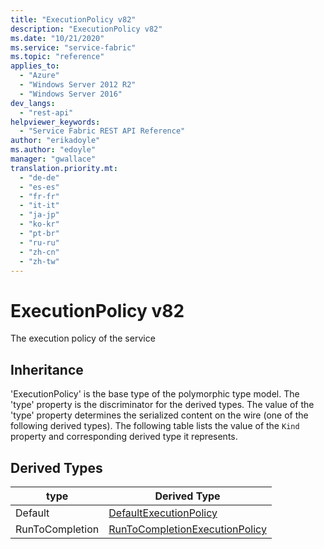 ```yaml
---
title: "ExecutionPolicy v82"
description: "ExecutionPolicy v82"
ms.date: "10/21/2020"
ms.service: "service-fabric"
ms.topic: "reference"
applies_to: 
  - "Azure"
  - "Windows Server 2012 R2"
  - "Windows Server 2016"
dev_langs: 
  - "rest-api"
helpviewer_keywords: 
  - "Service Fabric REST API Reference"
author: "erikadoyle"
ms.author: "edoyle"
manager: "gwallace"
translation.priority.mt: 
  - "de-de"
  - "es-es"
  - "fr-fr"
  - "it-it"
  - "ja-jp"
  - "ko-kr"
  - "pt-br"
  - "ru-ru"
  - "zh-cn"
  - "zh-tw"
---
```

# ExecutionPolicy v82

The execution policy of the service
## Inheritance

'ExecutionPolicy' is the base type of the polymorphic type model. The 'type' property is the discriminator for the derived types. 
The value of the 'type' property determines the serialized content on the wire (one of the following derived types). 
The following table lists the value of the `Kind` property and corresponding derived type it represents.
## Derived Types

| type | Derived Type |
| --- | --- | 
| Default | [DefaultExecutionPolicy](sfclient-v82-model-defaultexecutionpolicy.md) |
| RunToCompletion | [RunToCompletionExecutionPolicy](sfclient-v82-model-runtocompletionexecutionpolicy.md) |

